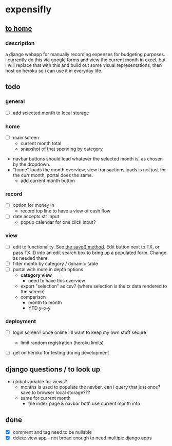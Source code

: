 # expensifly
## [to home](https://jackforgash.com/)

### description
a django webapp for manually recording expenses for budgeting purposes.  
i currently do this via google forms and view the current month in excel, but i will replace that with this and build out some visual representations, then host on heroku so i can use it in everyday life.  


## todo
### general
- [ ] add selected month to local storage

### home
- [ ] main screen
  - current month total
  - snapshot of that spending by category
- navbar buttons should load whatever the selected month is, as chosen by the dropdown.
- "home" loads the month overview, view transactions loads is not just for the curr month, portal does the same.
  - add current month button

### record
- [ ] option for money in
  - record top line to have a view of cash flow
- [ ] date accepts str input
  - popup calendar for one click input?

### view
- [ ] edit tx functionality. See [the save() method](https://docs.djangoproject.com/en/3.0/topics/forms/modelforms/#the-save-method). Edit button next to TX, or pass TX ID into an edit search box to bring up a populated form. Change as needed there.
- [ ] filter month by category / dynamic table
- [ ] portal with more in depth options
  - **category view**
    - need to have this overview
  - export "selection" as csv? (where selection is the tx data rendered to the screen)
  - comparison
    - month to month
    - YTD y-o-y

### deployment
- [ ] login screen? once online i'll want to keep my own stuff secure
  - limit random registration (heroku limits)
- [ ] get on heroku for testing during development


## django questions / to look up
- global variable for views?
  - months is used to populate the navbar. can i query that just once? save to browser local storage???
  - same for current month
    - the index page & navbar both use current month info


## done

- [x] comment and tag need to be nullable
- [x] delete view app - not broad enough to need multiple django apps
